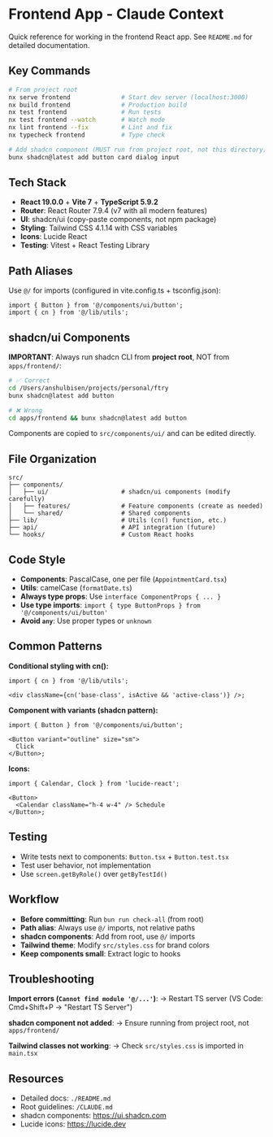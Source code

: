 # Frontend App - Claude Context

Quick reference for working in the frontend React app. See `README.md` for detailed documentation.

## Key Commands

```bash
# From project root
nx serve frontend              # Start dev server (localhost:3000)
nx build frontend              # Production build
nx test frontend               # Run tests
nx test frontend --watch       # Watch mode
nx lint frontend --fix         # Lint and fix
nx typecheck frontend          # Type check

# Add shadcn component (MUST run from project root, not this directory)
bunx shadcn@latest add button card dialog input
```

## Tech Stack

- **React 19.0.0** + **Vite 7** + **TypeScript 5.9.2**
- **Router**: React Router 7.9.4 (v7 with all modern features)
- **UI**: shadcn/ui (copy-paste components, not npm package)
- **Styling**: Tailwind CSS 4.1.14 with CSS variables
- **Icons**: Lucide React
- **Testing**: Vitest + React Testing Library

## Path Aliases

Use `@/` for imports (configured in vite.config.ts + tsconfig.json):

```tsx
import { Button } from '@/components/ui/button';
import { cn } from '@/lib/utils';
```

## shadcn/ui Components

**IMPORTANT**: Always run shadcn CLI from **project root**, NOT from `apps/frontend/`:

```bash
# ✅ Correct
cd /Users/anshulbisen/projects/personal/ftry
bunx shadcn@latest add button

# ❌ Wrong
cd apps/frontend && bunx shadcn@latest add button
```

Components are copied to `src/components/ui/` and can be edited directly.

## File Organization

```
src/
├── components/
│   ├── ui/                    # shadcn/ui components (modify carefully)
│   ├── features/              # Feature components (create as needed)
│   └── shared/                # Shared components
├── lib/                       # Utils (cn() function, etc.)
├── api/                       # API integration (future)
└── hooks/                     # Custom React hooks
```

## Code Style

- **Components**: PascalCase, one per file (`AppointmentCard.tsx`)
- **Utils**: camelCase (`formatDate.ts`)
- **Always type props**: Use `interface ComponentProps { ... }`
- **Use type imports**: `import { type ButtonProps } from '@/components/ui/button'`
- **Avoid `any`**: Use proper types or `unknown`

## Common Patterns

**Conditional styling with cn():**

```tsx
import { cn } from '@/lib/utils';

<div className={cn('base-class', isActive && 'active-class')} />;
```

**Component with variants (shadcn pattern):**

```tsx
import { Button } from '@/components/ui/button';

<Button variant="outline" size="sm">
  Click
</Button>;
```

**Icons:**

```tsx
import { Calendar, Clock } from 'lucide-react';

<Button>
  <Calendar className="h-4 w-4" /> Schedule
</Button>;
```

## Testing

- Write tests next to components: `Button.tsx` + `Button.test.tsx`
- Test user behavior, not implementation
- Use `screen.getByRole()` over `getByTestId()`

## Workflow

- **Before committing**: Run `bun run check-all` (from root)
- **Path alias**: Always use `@/` imports, not relative paths
- **shadcn components**: Add from root, use `@/` imports
- **Tailwind theme**: Modify `src/styles.css` for brand colors
- **Keep components small**: Extract logic to hooks

## Troubleshooting

**Import errors (`Cannot find module '@/...'`)**:
→ Restart TS server (VS Code: Cmd+Shift+P → "Restart TS Server")

**shadcn component not added**:
→ Ensure running from project root, not `apps/frontend/`

**Tailwind classes not working**:
→ Check `src/styles.css` is imported in `main.tsx`

## Resources

- Detailed docs: `./README.md`
- Root guidelines: `/CLAUDE.md`
- shadcn components: https://ui.shadcn.com
- Lucide icons: https://lucide.dev
